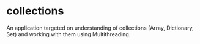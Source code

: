 # collections

An application targeted on understanding of collections (Array, Dictionary, Set) and working with them using Multithreading.
